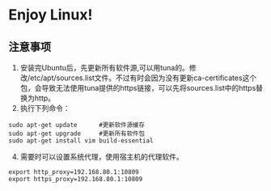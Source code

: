 # Enjoy Linux!

## 注意事项
1. 安装完Ubuntu后，先更新所有软件源,可以用tuna的。修改/etc/apt/sources.list文件。不过有时会因为没有更新ca-certificates这个包，会导致无法使用tuna提供的https链接，可以先将sources.list中的https替换为http。
2. 执行下列命令：
``` shell
sudo apt-get update      #更新软件源缓存
sudo apt-get upgrade     #更新所有软件包
sudo apt-get install vim build-essential
```
4. 需要时可以设置系统代理，使用宿主机的代理软件。
``` shell
export http_proxy=192.168.80.1:10809
export https_proxy=192.168.80.1:10809
```

